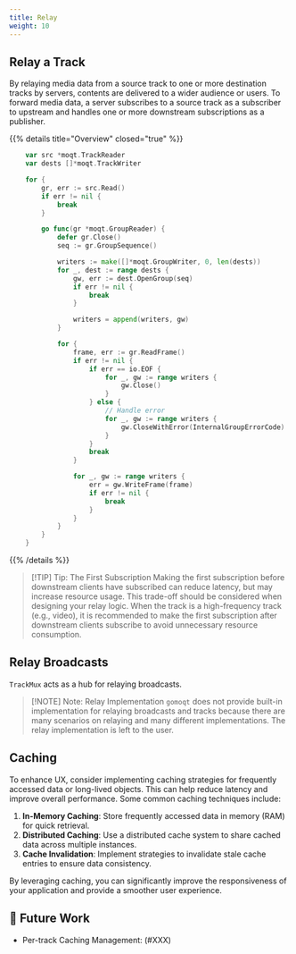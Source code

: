 ```yaml
---
title: Relay
weight: 10
---
```


## Relay a Track

By relaying media data from a source track to one or more destination tracks by servers, contents are delivered to a wider audience or users.
To forward media data, a server subscribes to a source track as a subscriber to upstream and handles one or more downstream subscriptions as a publisher.

{{% details title="Overview" closed="true" %}}

```go
    var src *moqt.TrackReader
    var dests []*moqt.TrackWriter

    for {
        gr, err := src.Read()
        if err != nil {
            break
        }

        go func(gr *moqt.GroupReader) {
            defer gr.Close()
            seq := gr.GroupSequence()

            writers := make([]*moqt.GroupWriter, 0, len(dests))
            for _, dest := range dests {
                gw, err := dest.OpenGroup(seq)
                if err != nil {
                    break
                }

                writers = append(writers, gw)
            }

            for {
                frame, err := gr.ReadFrame()
                if err != nil {
                    if err == io.EOF {
                        for _, gw := range writers {
                            gw.Close()
                        }
                    } else {
                        // Handle error
                        for _, gw := range writers {
                            gw.CloseWithError(InternalGroupErrorCode)
                        }
                    }
                    break
                }

                for _, gw := range writers {
                    err = gw.WriteFrame(frame)
                    if err != nil {
                        break
                    }
                }
            }
        }
    }
```
{{% /details %}}

> [!TIP] Tip: The First Subscription
> Making the first subscription before downstream clients have subscribed can reduce latency, but may increase resource usage. This trade-off should be considered when designing your relay logic.
> When the track is a high-frequency track (e.g., video), it is recommended to make the first subscription after downstream clients subscribe to avoid unnecessary resource consumption.

## Relay Broadcasts

`TrackMux` acts as a hub for relaying broadcasts.

> [!NOTE] Note: Relay Implementation
> `gomoqt` does not provide built-in implementation for relaying broadcasts and tracks because there are many scenarios on relaying and many different implementations. The relay implementation is left to the user.

## Caching

To enhance UX, consider implementing caching strategies for frequently accessed data or long-lived objects. This can help reduce latency and improve overall performance. Some common caching techniques include:

1. **In-Memory Caching**: Store frequently accessed data in memory (RAM) for quick retrieval.
2. **Distributed Caching**: Use a distributed cache system to share cached data across multiple instances.
3. **Cache Invalidation**: Implement strategies to invalidate stale cache entries to ensure data consistency.

By leveraging caching, you can significantly improve the responsiveness of your application and provide a smoother user experience.

## 📝 Future Work

- Per-track Caching Management: (#XXX)
